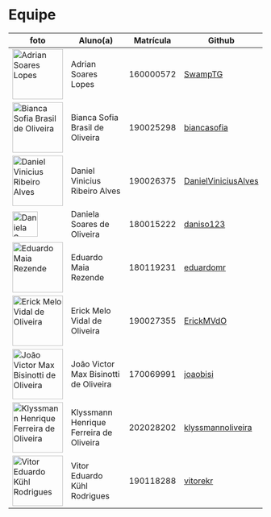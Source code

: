 # Equipe


|foto| Aluno(a) | Matrícula    | Github  |
| -- | -- |----- |----| 
|<img src="https://avatars.githubusercontent.com/u/66492055?v=4" alt="Adrian Soares Lopes" width="100"> | Adrian Soares Lopes | 160000572 | [SwampTG](https://github.com/SwampTG) |
|<img src="https://avatars.githubusercontent.com/u/69814402?v=4" alt="Bianca Sofia Brasil de Oliveira" width="100"> | Bianca Sofia Brasil de Oliveira | 190025298 |[biancasofia](https://github.com/biancasofia) |
|<img src="https://avatars.githubusercontent.com/u/52768341?v=4" alt="Daniel Vinicius Ribeiro Alves" width="100"> | Daniel Vinicius Ribeiro Alves | 190026375 | [DanielViniciusAlves](https://github.com/DanielViniciusAlves)|
|<img src="assets/dani.jpeg" alt="Daniela Soares de Oliveira" width="50"> | Daniela Soares de Oliveira | 180015222 | [daniso123](https://github.com/daniso123)|
|<img src="https://avatars.githubusercontent.com/u/47648859?v=4" alt="Eduardo Maia Rezende" width="100"> | Eduardo Maia Rezende | 180119231 | [eduardomr](https://github.com/eduardomr) |
|<img src="https://avatars.githubusercontent.com/u/48844857?v=4" alt="Erick Melo Vidal de Oliveira" width="100">| Erick Melo Vidal de Oliveira | 190027355 | [ErickMVdO](https://github.com/ErickMVdO)|
|<img src="https://avatars.githubusercontent.com/u/111386960?v=4" alt="João Victor Max Bisinotti de Oliveira" width="100"> | João Victor Max Bisinotti de Oliveira | 170069991 | [joaobisi](https://github.com/joaobisi)|
|<img src="https://avatars.githubusercontent.com/u/56873266?v=4" alt="Klyssmann Henrique Ferreira de Oliveira" width="100"> | Klyssmann Henrique Ferreira de Oliveira | 202028202 | [klyssmannoliveira](https://github.com/klyssmannoliveira)|
|<img src="https://avatars.githubusercontent.com/u/56610229?v=4" alt="Vitor Eduardo Kühl Rodrigues" width="100"> | Vitor Eduardo Kühl Rodrigues | 190118288 | [vitorekr](https://github.com/vitorekr) |
